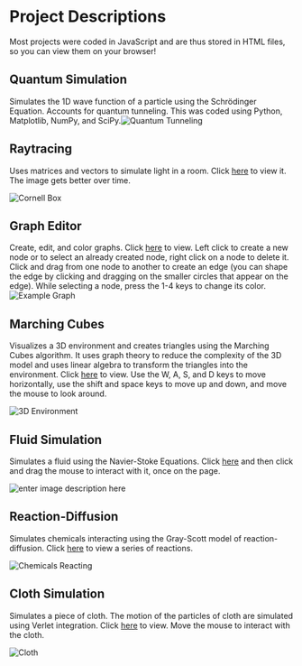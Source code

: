 # Project Descriptions
Most projects were coded in JavaScript and are thus stored in HTML files, so you can view them on your browser!

## Quantum Simulation

Simulates the 1D wave function of a particle using the Schrödinger Equation. Accounts for quantum tunneling. This was coded using Python, Matplotlib, NumPy, and SciPy.![Quantum Tunneling](https://henrytermondt.github.io/app-portfolio/imgs/quantum.png)

##  Raytracing
Uses matrices and vectors to simulate light in a room. Click <a href='https://henrytermondt.github.io/app-portfolio/raytracer.html' target='_blank'>here</a> to view it. The image gets better over time.

![Cornell Box](https://henrytermondt.github.io/app-portfolio/imgs/raytracer.png)

## Graph Editor
Create, edit, and color graphs. Click <a href='https://henrytermondt.github.io/app-portfolio/graph-editor.html' target='_blank'>here</a> to view. Left click to create a new node or to select an already created node, right click on a node to delete it. Click and drag from one node to another to create an edge (you can shape the edge by clicking and dragging on the smaller circles that appear on the edge). While selecting a node, press the 1-4 keys to change its color.
![Example Graph](https://henrytermondt.github.io/app-portfolio/imgs/graph.png)

## Marching Cubes
Visualizes a 3D environment and creates triangles using the Marching Cubes algorithm. It uses graph theory to reduce the complexity of the 3D model and uses linear algebra to transform the triangles into the environment. Click <a href='https://henrytermondt.github.io/app-portfolio/marching-cubes.html' target='_blank'>here</a> to view. Use the W, A, S, and D keys to move horizontally, use the shift and space keys to move up and down, and move the mouse to look around.

![3D Environment](https://henrytermondt.github.io/app-portfolio/imgs/marching-cubes.png)

## Fluid Simulation
Simulates a fluid using the Navier-Stoke Equations. Click <a href='https://henrytermondt.github.io/app-portfolio/fluid-simulation.html' target='_blank'>here</a> and then click and drag the mouse to interact with it, once on the page.

![enter image description here](https://henrytermondt.github.io/app-portfolio/imgs/fluid.png)

## Reaction-Diffusion
Simulates chemicals interacting using the Gray-Scott model of reaction-diffusion. Click <a href='https://henrytermondt.github.io/app-portfolio/fluid-simulation.html' target='_blank'>here</a> to view a series of reactions.

![Chemicals Reacting](https://henrytermondt.github.io/app-portfolio/imgs/reaction-diffusion.png)

## Cloth Simulation
Simulates a piece of cloth. The motion of the particles of cloth are simulated using Verlet integration. Click <a href='https://henrytermondt.github.io/app-portfolio/cloth-simulation.html' target='_blank'>here</a> to view. Move the mouse to interact with the cloth.

![Cloth](https://henrytermondt.github.io/app-portfolio/imgs/cloth.png)
